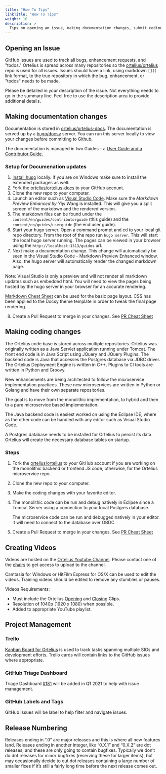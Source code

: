 ```yaml
---
title: "How To Tips"
linkTitle: "How To Tips"
weight: 10
description: >
  Tips on opening an issue, making documentation changes, submit coding changes, create videos, and help in project management.
---
```


## Opening an Issue

GitHub Issues are used to track all bugs, enhancement requests, and "todos."  Ortelius is spread across many repositories so the [ortelius/ortelius](https://github.com/ortelius/ortelius) repo is used for all issues.  Issues should have a link, using markdown `[]()` link format, to the true repository in which the bug, enhancement, or "todos" needs to be made.  

Please be detailed in your description of the issue.  Not everything needs to go in the summary line.  Feel free to use the description area to provide additional details.

## Making documentation changes

Documentation is stored in [ortelius/ortelius-docs](https://github.com/ortelius/ortelius-docs).  The documentation is served up by a [hugo/docsy](https://www.docsy.dev/docs/getting-started/) server.  You can run this server locally to view your changes before committing to Github. 

The documentation is managed in two Guides - a [User Guide and a Contributor Guide.](http://docs.ortelius.io/guides/)

### Setup for Documenation updates

1. [Install hugo](https://www.docsy.dev/docs/getting-started/) locally.  If you are on Windows make sure to install the extended packages as well. 
2. Fork the [ortelius/ortelius-docs](https://github.com/ortelius/ortelius-docs) to your GitHub account.
3. Clone the new repo to your computer.
4. Launch an editor such as [Visual Studio Code](https://code.visualstudio.com/).  Make sure the *Markdown Preview Enhanced by Yiyi Wang* is installed.  This will give you a split screen of the markdown and the rendered version.
5. The markdown files can be found under the `content/en/guides/contributorguide` (this guide) and the `content/en/guides/userguide` (the end user guide).
6. Start your hugo server.  Open a command prompt and cd to your local git repo directory.  From the root of the repo run `hugo server`.  This will start the local hugo server running.  The pages can be viewed in your browser using the `http://localhost:1313/guides` url.
7.  Next make a documentation change.  This change will automatically be seen in the Visual Studio Code - Markdown Preview Enhanced window.  Also, the hugo server will automatically render the changed markdown page.  

Note: Visual Studio is only a preview and will not render all markdown updates such as embedded html.  You will need to view the pages being hosted by the hugo server in your browser for an accurate rendering.

[Markdown Cheat Sheet](https://www.markdownguide.org/cheat-sheet/) can be used for the basic page layout.  CSS has been applied to the Docsy theme template in order to tweak the final page rendering.  

8. Create a Pull Request to merge in your changes. See [PR Cheat Sheet](/guides/contributorguide/pr-cheat-sheet/)

## Making coding changes

The Ortelius code base is stored across multiple repositories.  Ortelius was originally written as a Java Servlet application running under Tomcat.  The front end code is in Java Script using JQuery and JQuery Plugins.  The backend code is Java that accesses the Postgres database via JDBC driver.  The Ortelius Deployment Engine is written in C++.  Plugins to CI tools are written in Python and Groovy. 

New enhancements are being architected to follow the microservice implementation practices.  These new microservices are written in Python or Golang and have their own separate repositories.

The goal is to move from the monolithic implementation, to hybrid and then to a pure microservice based implementation.

The Java backend code is easiest worked on using the Eclipse IDE, where as the other code can be handled with any editor such as Visual Studio Code.

A Postgres database needs to be installed for Ortelius to persist its data.  Ortelius will create the necessary database tables on startup. 

### Steps

1. Fork the [ortelius/ortelius](https://github.com/ortelius/ortelius) to your GitHub account if you are working on the monolithic backend or frontend JS code, otherwise, for the Ortelius microservice repo.
2. Clone the new repo to your computer.
3. Make the coding changes with your favorite editor.
5. The monolithic code can be run and debug natively in Eclipse since a Tomcat Server using a connection to your local Postgres database.

   The microservice code can be run and debugged natively in your editor. It will need to connect to the database over OBDC.
6. Create a Pull Request to merge in your changes. See [PR Cheat Sheet](/guides/contributorguide/pr-cheat-sheet/)

## Creating Videos

Videos are hosted on the [Ortelius Youtube Channel](https://www.youtube.com/channel/UCw2LfF0mqkaXdvqfVnIPWmw).  Please contact one of the [chairs](https://docs.ortelius.io/guides/contributorguide/community-membership/#chair) to get access to upload to the channel.

Camtasia for Windows or HitFilm Express for OS/X can be used to edit the videos.  Training videos should be edited to remove any stumbles or pauses.  

Videos Requirements:

- Must include the Ortelius [Opening](https://github.com/ortelius/outreach/blob/master/OrteliusOpening.mp4) and [Closing](https://github.com/ortelius/outreach/blob/maintenance/OrteliusClosing.mp4) Clips.
- Resolution of 1040p (1920 x 1080) when possible.
- Added to appropriate YouTube playlist.

## Project Management

### Trello

[Kanban Board for Ortelius](https://trello.com/b/EzTxe83X/kanban-board-for-ortelius) is used to track tasks spanning multiple SIGs and development efforts.  Trello cards will contain links to the GitHub issues where appropriate.

### GitHub Triage Dashboard

Triage Dashboard [#181](https://github.com/ortelius/ortelius/issues/181) will be added in Q1 2021 to help with issue management.

### GitHub Labels and Tags

GitHub issues will be label to help filter and navigate issues.

## Release Numbering

Releases ending in ”.0” are major releases and this is where all new features land. Releases ending in another integer, like “0.X.1” and “0.X.2” are dot releases, and these are only going to contain bugfixes. Typically we don’t do dot releases for minor bugfixes (reserving these for larger items), but may occasionally decide to cut dot releases containing a large number of smaller fixes if it’s still a fairly long time before the next release comes out.